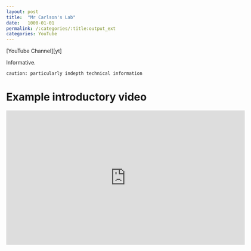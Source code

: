 ```yaml
---
layout: post
title:  "Mr Carlson's Lab"
date:   1000-01-01
permalink: /:categories/:title:output_ext
categories: YouTube
---
```


<script src="https://apis.google.com/js/platform.js"></script>
<div class="g-ytsubscribe" data-channelid="UCU9SoQxJewrWb_3GxeteQPA" data-layout="full" data-count="default"></div>
[YouTube Channel][yt]
<!-- <br/><br/> -->

Informative.

`caution: particularly indepth technical information`

Example introductory video
====
<iframe id='ivplayer' type='text/html' width='640' height='360'       src='https://www.invidio.us/embed/OWXbdCz-AiY?' frameborder='0'></iframe>

[yt]: https://www.youtube.com/channel/UCU9SoQxJewrWb_3GxeteQPA 
